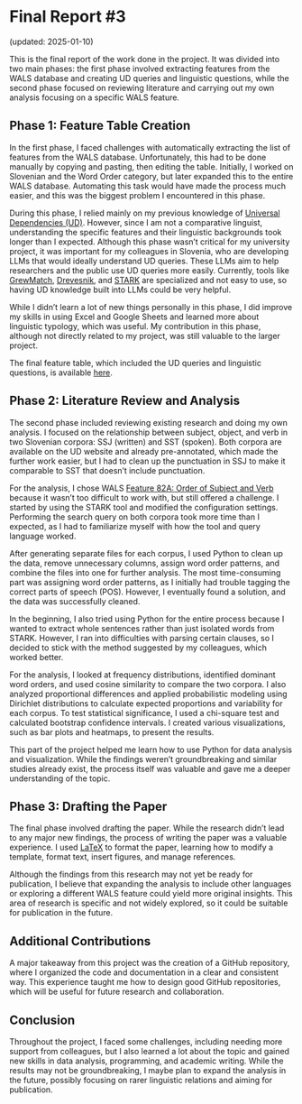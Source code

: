 # Final Report #3
(updated: 2025-01-10)

This is the final report of the work done in the project. It was divided into two main phases: the first phase involved extracting features from the WALS database and creating UD queries and linguistic questions, while the second phase focused on reviewing literature and carrying out my own analysis focusing on a specific WALS feature.

## Phase 1: Feature Table Creation

In the first phase, I faced challenges with automatically extracting the list of features from the WALS database. Unfortunately, this had to be done manually by copying and pasting, then editing the table. Initially, I worked on Slovenian and the Word Order category, but later expanded this to the entire WALS database. Automating this task would have made the process much easier, and this was the biggest problem I encountered in this phase.

During this phase, I relied mainly on my previous knowledge of [Universal Dependencies (UD)](https://universaldependencies.org/). However, since I am not a comparative linguist, understanding the specific features and their linguistic backgrounds took longer than I expected. Although this phase wasn’t critical for my university project, it was important for my colleagues in Slovenia, who are developing LLMs that would ideally understand UD queries. These LLMs aim to help researchers and the public use UD queries more easily. Currently, tools like [GrewMatch](https://match.grew.fr/), [Drevesnik](https://orodja.cjvt.si/drevesnik/), and [STARK](https://github.com/clarinsi/STARK) are specialized and not easy to use, so having UD knowledge built into LLMs could be very helpful.

While I didn’t learn a lot of new things personally in this phase, I did improve my skills in using Excel and Google Sheets and learned more about linguistic typology, which was useful. My contribution in this phase, although not directly related to my project, was still valuable to the larger project.

The final feature table, which included the UD queries and linguistic questions, is available [here](https://docs.google.com/spreadsheets/d/1__Yex-3RSVxV5EE73O_gWyB7J7DTcTU0/edit?gid=1396940900#gid=1396940900).

## Phase 2: Literature Review and Analysis

The second phase included reviewing existing research and doing my own analysis. I focused on the relationship between subject, object, and verb in two Slovenian corpora: SSJ (written) and SST (spoken). Both corpora are available on the UD website and already pre-annotated, which made the further work easier, but I had to clean up the punctuation in SSJ to make it comparable to SST that doesn’t include punctuation.

For the analysis, I chose WALS [Feature 82A: Order of Subject and Verb](https://docs.google.com/spreadsheets/d/1__Yex-3RSVxV5EE73O_gWyB7J7DTcTU0/edit?gid=1396940900#gid=1396940900) because it wasn’t too difficult to work with, but still offered a challenge. I started by using the STARK tool and modified the configuration settings. Performing the search query on both corpora took more time than I expected, as I had to familiarize myself with how the tool and query language worked.

After generating separate files for each corpus, I used Python to clean up the data, remove unnecessary columns, assign word order patterns, and combine the files into one for further analysis. The most time-consuming part was assigning word order patterns, as I initially had trouble tagging the correct parts of speech (POS). However, I eventually found a solution, and the data was successfully cleaned.

In the beginning, I also tried using Python for the entire process because I wanted to extract whole sentences rather than just isolated words from STARK. However, I ran into difficulties with parsing certain clauses, so I decided to stick with the method suggested by my colleagues, which worked better.

For the analysis, I looked at frequency distributions, identified dominant word orders, and used cosine similarity to compare the two corpora. I also analyzed proportional differences and applied probabilistic modeling using Dirichlet distributions to calculate expected proportions and variability for each corpus. To test statistical significance, I used a chi-square test and calculated bootstrap confidence intervals. I created various visualizations, such as bar plots and heatmaps, to present the results.

This part of the project helped me learn how to use Python for data analysis and visualization. While the findings weren’t groundbreaking and similar studies already exist, the process itself was valuable and gave me a deeper understanding of the topic.

## Phase 3: Drafting the Paper

The final phase involved drafting the paper. While the research didn’t lead to any major new findings, the process of writing the paper was a valuable experience. I used [LaTeX](https://www.latex-project.org/) to format the paper, learning how to modify a template, format text, insert figures, and manage references.

Although the findings from this research may not yet be ready for publication, I believe that expanding the analysis to include other languages or exploring a different WALS feature could yield more original insights. This area of research is specific and not widely explored, so it could be suitable for publication in the future.

## Additional Contributions

A major takeaway from this project was the creation of a GitHub repository, where I organized the code and documentation in a clear and consistent way. This experience taught me how to design good GitHub repositories, which will be useful for future research and collaboration.

## Conclusion

Throughout the project, I faced some challenges, including needing more support from colleagues, but I also learned a lot about the topic and gained new skills in data analysis, programming, and academic writing. While the results may not be groundbreaking, I maybe plan to expand the analysis in the future, possibly focusing on rarer linguistic relations and aiming for publication.
